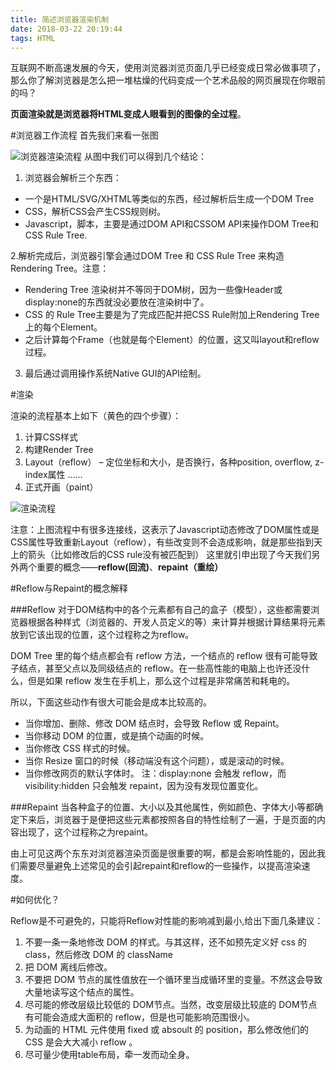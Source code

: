```yaml
---
title: 简述浏览器渲染机制
date: 2018-03-22 20:19:44
tags: HTML
---
```


互联网不断高速发展的今天，使用浏览器浏览页面几乎已经变成日常必做事项了，那么你了解浏览器是怎么把一堆枯燥的代码变成一个艺术品般的网页展现在你眼前的吗？

**页面渲染就是浏览器将HTML变成人眼看到的图像的全过程**。

#浏览器工作流程
首先我们来看一张图

![浏览器渲染流程](http://upload-images.jianshu.io/upload_images/2244949-49618dfcccdc89e9.png?imageMogr2/auto-orient/strip%7CimageView2/2/w/1240)
从图中我们可以得到几个结论：
1. 浏览器会解析三个东西：
 -  一个是HTML/SVG/XHTML等类似的东西，经过解析后生成一个DOM Tree
-  CSS，解析CSS会产生CSS规则树。
- Javascript，脚本，主要是通过DOM API和CSSOM API来操作DOM Tree和CSS Rule Tree.

2.解析完成后，浏览器引擎会通过DOM Tree 和 CSS Rule Tree 来构造 Rendering Tree。注意：
-  Rendering Tree 渲染树并不等同于DOM树，因为一些像Header或display:none的东西就没必要放在渲染树中了。
-  CSS 的 Rule Tree主要是为了完成匹配并把CSS Rule附加上Rendering Tree上的每个Element。
- 之后计算每个Frame（也就是每个Element）的位置，这又叫layout和reflow过程。

3. 最后通过调用操作系统Native GUI的API绘制。

#渲染

渲染的流程基本上如下（黄色的四个步骤）：

1. 计算CSS样式
2. 构建Render Tree
3. Layout（reflow） – 定位坐标和大小，是否换行，各种position, overflow, z-index属性 ……
4. 正式开画（paint）


![渲染流程](http://upload-images.jianshu.io/upload_images/2244949-472898bbcb03b68d.png?imageMogr2/auto-orient/strip%7CimageView2/2/w/1240)

注意：上图流程中有很多连接线，这表示了Javascript动态修改了DOM属性或是CSS属性导致重新Layout（reflow），有些改变则不会造成影响，就是那些指到天上的箭头（比如修改后的CSS rule没有被匹配到）
这里就引申出现了今天我们另外两个重要的概念——**reflow(回流)**、**repaint（重绘）**

#Reflow与Repaint的概念解释

###Reflow
对于DOM结构中的各个元素都有自己的盒子（模型），这些都需要浏览器根据各种样式（浏览器的、开发人员定义的等）来计算并根据计算结果将元素放到它该出现的位置，这个过程称之为reflow。

DOM Tree 里的每个结点都会有 reflow 方法，一个结点的 reflow 很有可能导致子结点，甚至父点以及同级结点的 reflow。在一些高性能的电脑上也许还没什么，但是如果 reflow 发生在手机上，那么这个过程是非常痛苦和耗电的。

所以，下面这些动作有很大可能会是成本比较高的。
- 当你增加、删除、修改 DOM 结点时，会导致 Reflow 或 Repaint。
- 当你移动 DOM 的位置，或是搞个动画的时候。
- 当你修改 CSS 样式的时候。
- 当你 Resize 窗口的时候（移动端没有这个问题），或是滚动的时候。
- 当你修改网页的默认字体时。
注：display:none 会触发 reflow，而 visibility:hidden 只会触发 repaint，因为没有发现位置变化。

###Repaint
当各种盒子的位置、大小以及其他属性，例如颜色、字体大小等都确定下来后，浏览器于是便把这些元素都按照各自的特性绘制了一遍，于是页面的内容出现了，这个过程称之为repaint。

由上可见这两个东东对浏览器渲染页面是很重要的啊，都是会影响性能的，因此我们需要尽量避免上述常见的会引起repaint和reflow的一些操作，以提高渲染速度。

#如何优化？

Reflow是不可避免的，只能将Reflow对性能的影响减到最小,给出下面几条建议：

1. 不要一条一条地修改 DOM 的样式。与其这样，还不如预先定义好 css 的 class，然后修改 DOM 的 className
2. 把 DOM 离线后修改。
3. 不要把 DOM 节点的属性值放在一个循环里当成循环里的变量。不然这会导致大量地读写这个结点的属性。
4. 尽可能的修改层级比较低的 DOM节点。当然，改变层级比较底的 DOM节点有可能会造成大面积的 reflow，但是也可能影响范围很小。
5. 为动画的 HTML 元件使用 fixed 或 absoult 的 position，那么修改他们的 CSS 是会大大减小 reflow 。
6. 尽可量少使用table布局，牵一发而动全身。
